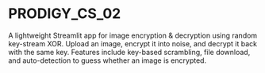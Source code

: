 # PRODIGY_CS_02
A lightweight Streamlit app for image encryption &amp; decryption using random key-stream XOR. Upload an image, encrypt it into noise, and decrypt it back with the same key. Features include key-based scrambling, file download, and auto-detection to guess whether an image is encrypted.
